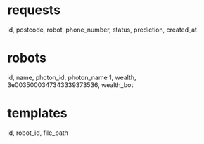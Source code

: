 # requests
id, postcode, robot, phone_number, status, prediction, created_at

# robots
id, name, photon_id, photon_name
1, wealth, 3e0035000347343339373536, wealth_bot

# templates
id, robot_id, file_path
